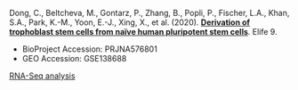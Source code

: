 Dong, C., Beltcheva, M., Gontarz, P., Zhang, B., Popli, P., Fischer, L.A., Khan, S.A., Park, K.-M., Yoon, E.-J., Xing, X., et al. (2020). **[Derivation of trophoblast stem cells from naïve human pluripotent stem cells](http://doi.org/10.7554/eLife.52504)**. Elife 9.

- BioProject Accession: PRJNA576801
- GEO Accession: GSE138688

[RNA-Seq analysis](https://jlduan.github.io/Replica/eLife.52504/notebooks/analyze.html)
